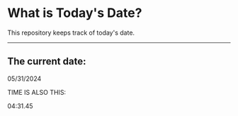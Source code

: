 # What is Today's Date?
This repository keeps track of today's date.
* * *
 
## The current date:  
 05/31/2024 
  
  
 TIME IS ALSO THIS: 
  
 04:31.45 
  
  
